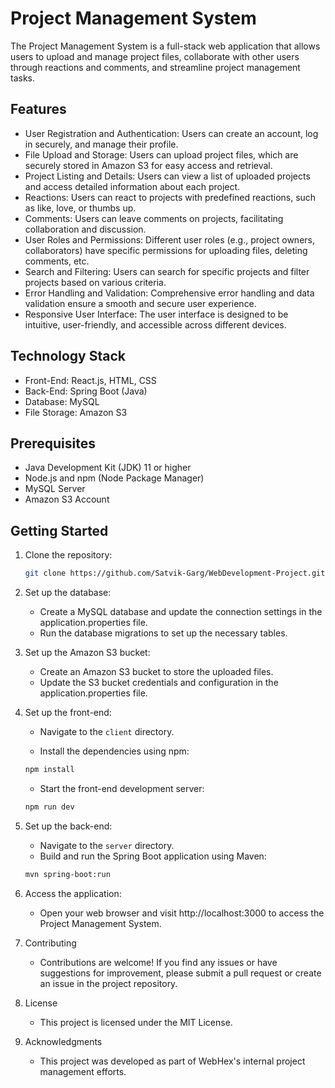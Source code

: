# Project Management System

The Project Management System is a full-stack web application that allows users to upload and manage project files, collaborate with other users through reactions and comments, and streamline project management tasks.

## Features

- User Registration and Authentication: Users can create an account, log in securely, and manage their profile.
- File Upload and Storage: Users can upload project files, which are securely stored in Amazon S3 for easy access and retrieval.
- Project Listing and Details: Users can view a list of uploaded projects and access detailed information about each project.
- Reactions: Users can react to projects with predefined reactions, such as like, love, or thumbs up.
- Comments: Users can leave comments on projects, facilitating collaboration and discussion.
- User Roles and Permissions: Different user roles (e.g., project owners, collaborators) have specific permissions for uploading files, deleting comments, etc.
- Search and Filtering: Users can search for specific projects and filter projects based on various criteria.
- Error Handling and Validation: Comprehensive error handling and data validation ensure a smooth and secure user experience.
- Responsive User Interface: The user interface is designed to be intuitive, user-friendly, and accessible across different devices.

## Technology Stack

- Front-End: React.js, HTML, CSS
- Back-End: Spring Boot (Java)
- Database: MySQL
- File Storage: Amazon S3

## Prerequisites

- Java Development Kit (JDK) 11 or higher
- Node.js and npm (Node Package Manager)
- MySQL Server
- Amazon S3 Account

## Getting Started

1. Clone the repository:

   ```bash
   git clone https://github.com/Satvik-Garg/WebDevelopment-Project.git
   ```

2. Set up the database:

    - Create a MySQL database and update the connection settings in the application.properties file.
    - Run the database migrations to set up the necessary tables.

3. Set up the Amazon S3 bucket:

    - Create an Amazon S3 bucket to store the uploaded files.
    - Update the S3 bucket credentials and configuration in the application.properties file.

4. Set up the front-end:

    - Navigate to the `client` directory.

    - Install the dependencies using npm:
    ```bash
    npm install
    ```
    - Start the front-end development server:
    ```bash
    npm run dev
    ```

5. Set up the back-end:

    - Navigate to the `server` directory.
    - Build and run the Spring Boot application using Maven:
    ```bash
    mvn spring-boot:run
    ```

6. Access the application:

    - Open your web browser and visit http://localhost:3000 to access the Project Management System.
    
7. Contributing
    - Contributions are welcome! If you find any issues or have suggestions for improvement, please submit a pull request or create an issue in the project repository.

8. License
    - This project is licensed under the MIT License.

9. Acknowledgments
    - This project was developed as part of WebHex's internal project management efforts.
